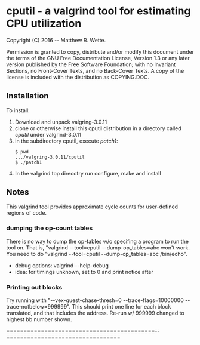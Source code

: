 # cputil - a valgrind tool for estimating CPU utilization

Copyright (C) 2016 -- Matthew R. Wette.

Permission is granted to copy, distribute and/or modify this document
under the terms of the GNU Free Documentation License, Version 1.3 or
any later version published by the Free Software Foundation; with no
Invariant Sections, no Front-Cover Texts, and no Back-Cover Texts.  A
copy of the license is included with the distribution as COPYING.DOC.


## Installation

To install:
1. Download and unpack valgring-3.0.11
2. clone or otherwise install this cputil distribution in a directory
   called *cputil* under valgrind-3.0.11
3. in the subdirectory cputil, execute *patch1*:
   ```
   $ pwd
   .../valgring-3.0.11/cputil
   $ ./patch1
   ```
4. In the valgrind top direcotry run configure, make and install


## Notes

This valgrind tool provides approximate cycle counts for user-defined
regions of code.

### dumping the op-count tables
There is no way to dump the op-tables w/o specifing a program to run the
tool on.  That is, "valgrind --tool=cputil --dump-op_tables=abc won't work.
You need to do "valgrind --tool=cputil --dump-op_tables=abc /bin/echo".

* debug options: valgrind --help-debug
* idea: for timings unknown, set to 0 and print notice after

### Printing out blocks

Try running with "--vex-guest-chase-thresh=0 --trace-flags=10000000
--trace-notbelow=999999".  This should print one line for each block
translated, and that includes the address.  Re-run w/ 999999 changed 
to highest bb number shown.

===========================================--=================================
